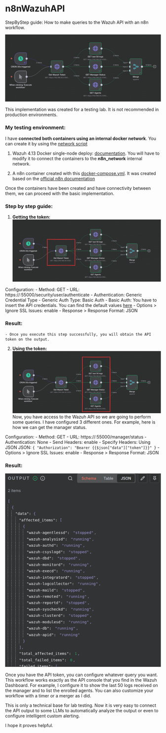 # n8nWazuhAPI
StepByStep guide: How to make queries to the Wazuh API with an n8n workflow.

![Example Image](./Assets/workflow_view.png)

This implementation was created for a testing lab. It is not recommended in production environments.

### My testing environment:

I have **connected both containers using an internal docker network**. You can create it by using the [network script](./network_manage.sh)

1. Wazuh 4.13 Docker single-node deploy: [documentation](https://documentation.wazuh.com/current/deployment-options/docker/wazuh-container.html). You will have to modify it to connect the containers to the **n8n_network** internal network.

2. A n8n container created with this [docker-compose.yml](./docker-compose.yml). It was created based on the [official n8n documentation](https://docs.n8n.io/hosting/installation/docker/#starting-n8n)

Once the containers have been created and have connectivity between them, we can proceed with the basic implementation.

### Step by step guide:
1. **Getting the token:**
![Step 1](./Assets/step1.png)

Configuration:
    - Method: GET
    - URL: https://<manager ip in n8n_network>:55000/security/user/authenticate
    - Authentication: Generic Credential Type
    - Generic Auth Type: Basic Auth
    - Basic Auth: You have to insert the API credentials. You can find the default values [here](https://hub.docker.com/r/wazuh/wazuh-manager)
    - Options > Ignore SSL Issues: enable
    - Response > Response Format: JSON

### Result:
    - Once you execute this step successfully, you will obtain the API token on the output.

2. **Using the token:**
![Step 2](./Assets/step2.png)
Now, you have access to the Wazuh API so we are going to perform some queries. I have configured 3 different ones. For example, here is how we can get the manager status.

Configuration:
    - Method: GET
    - URL: https://<manager ip in n8n_network>:55000/manager/status
    - Authentication: None
    - Send Headers: enable
    - Specify Headers: Using JSON
        JSON: 
        ```
        {
            "Authorization": "Bearer {{$json["data"]["token"]}}"
        }
        ```
    - Options > Ignore SSL Issues: enable
    - Response > Response Format: JSON

### Result:
![Query Output](./Assets/queryOutput.png)


Once you have the API token, you can configure whatever query you want. This workflow works exactly as the API console that you find in the Wazuh Dashboard. For example, I configure it to show the last 50 logs received on the manager and to list the enrolled agents. You can also customize your workflow with a timer or a merger as I did.

This is only a technical base for lab testing. Now it is very easy to connect the API output to some LLMs to automatically analyze the output or even to configure intelligent custom alerting.

 I hope it proves helpful.